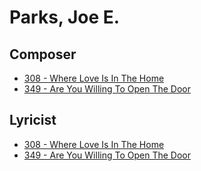 # Parks, Joe E.

## Composer

- [308 - Where Love Is In The Home](/hymns/308.md)
- [349 - Are You Willing To Open The Door](/hymns/349.md)

## Lyricist

- [308 - Where Love Is In The Home](/hymns/308.md)
- [349 - Are You Willing To Open The Door](/hymns/349.md)

